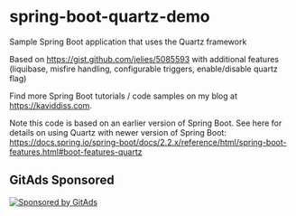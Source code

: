 # spring-boot-quartz-demo
Sample Spring Boot application that uses the Quartz framework

Based on https://gist.github.com/jelies/5085593 with additional features (liquibase, misfire handling, configurable triggers, enable/disable quartz flag)

Find more Spring Boot tutorials / code samples on my blog at https://kaviddiss.com.

Note this code is based on an earlier version of Spring Boot. See here for details on using Quartz with newer version of Spring Boot: https://docs.spring.io/spring-boot/docs/2.2.x/reference/html/spring-boot-features.html#boot-features-quartz

## GitAds Sponsored
[![Sponsored by GitAds](https://gitads.dev/v1/ad-serve?source=arnabnandy7/spring-boot-quartz-demo-1@github)](https://gitads.dev/v1/ad-track?source=arnabnandy7/spring-boot-quartz-demo-1@github)

